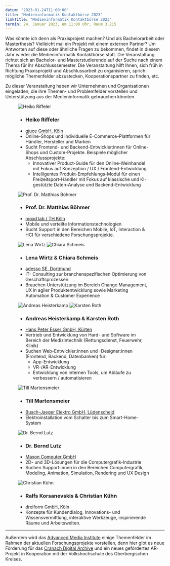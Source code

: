 ```yaml
---
datum: "2023-01-24T11:00:00"
title: "Medieninformatik Kontaktbörse 2023"
linkTitle: "Medieninformatik Kontaktbörse 2023"
termin: 24. Januar 2023, um 11:00 Uhr, Raum 3.215
---
```


Was könnte ich denn als Praxisprojekt machen? Und als Bachelorarbeit oder Masterthesis? Vielleicht mal ein Projekt mit einem externen Partner? Um Antworten auf diese oder ähnliche Fragen zu bekommen, findet in diesem Jahr wieder die Medieninformatik Kontaktbörse statt. Die Veranstaltung richtet sich an Bachelor- und Masterstudierende auf der Suche nach einem Thema für ihr Abschlusssemester. Die Veranstaltung hilft Ihnen, sich früh in Richtung Praxisprojekt und Abschlussarbeit zu organisieren, sprich: mögliche Themenfelder abzustecken, Kooperationspartner zu finden, etc.

Zu dieser Veranstaltung haben wir Unternehmen und Organisationen eingeladen, die ihre Themen- und Problemfelder vorstellen und Unterstützung aus der Medieninformatik gebrauchen könnten.

<div class="mi-speaker-overview">

<figure class="mi-teaser-speaker speaker">
    <img src="./images/heiko.jpg" alt="Heiko Riffeler">
    <figcaption>
        <ul class="speaker-about-list">
            <li class="speaker-name"><h3>Heiko Riffeler</h3></li>
            <li><a href="https://www.gjuce.com">gjuce GmbH, Köln</a></li>
            <li>Online-Shops und individuelle E-Commerce-Plattformen für Händler, Hersteller und Marken</li>
            <li>Sucht Frontend- und Backend-Entwickler:innen für Online-Shops und Custom-Projekte. Beispiele möglicher Abschlussprojekte:  
                <ul>
                    <li>Innovativer Product-Guide für den Online-Weinhandel mit Fokus auf Konzeption / UX / Frontend-Entwicklung</li>
                    <li>Intelligentes Produkt-Empfehlungs-Modul für einen Freizeitsport-Händler mit Fokus auf klassische und KI-gestützte Daten-Analyse und Backend-Entwicklung</li>
                </ul>
            </li>
        </ul>
    </figcaption>
</figure>

<figure class="mi-teaser-speaker speaker">
    <img src="./images/matthias.jpeg" alt="Prof. Dr. Matthias Böhmer">
    <figcaption>
        <ul class="speaker-about-list">
            <li class="speaker-name"><h3>Prof. Dr. Matthias Böhmer</h3></li>
            <li><a href="https://moxd.io">moxd lab / TH Köln</a></li>
            <li>Mobile und verteilte Informationstechnologien</li>
            <li>Sucht Support in den Bereichen Mobile, IoT, Interaction & HCI für verschiedene Forschungsprojekte.</li>
        </ul>
    </figcaption>
</figure>

<figure class="mi-teaser-speaker speaker">
    <div class="speaker-row">
        <img src="./images/lena.jpg" alt="Lena Wirtz">
        <img src="./images/chiara.jpg" alt="Chiara Schmeis">
    </div>
    <figcaption>
        <ul class="speaker-about-list">
            <li class="speaker-name"><h3>Lena Wirtz & Chiara Schmeis</h3></li>
            <li><a href="https://www.adesso.de/de/index.jsp">adesso SE, Dortmund</a></li>
            <li>IT- Consulting zur branchenspezifischen Optimierung von Geschäftsprozessen</li>
            <li>Brauchen Unterstützung im Bereich Change Management, UX in agiler Produktentwicklung sowie Marketing Automation & Customer Experience</li>
        </ul>
    </figcaption>
</figure>

<figure class="mi-teaser-speaker speaker">
    <div class="speaker-row">
        <img src="./images/andreas.jpg" alt="Andreas Heisterkamp">
        <img src="./images/karsten.jpg" alt="Karsten Roth">
    </div>
    <figcaption>
        <ul class="speaker-about-list">
            <li class="speaker-name"><h3>Andreas Heisterkamp & Karsten Roth</h3></li>
            <li><a href="https://www.defi-esser.de">Hans Peter Esser GmbH, Kürten</a></li>
            <li>Vertrieb und Entwicklung von Hard- und Software im Bereich der Medizintechnik (Rettungsdienst, Feuerwehr, Klinik)</li>
            <li>Suchen Web-Entwickler:innen und -Designer:innen (Frontend, Backend, Datenbanken) für:
                <ul>
                    <li>App-Entwicklung</li>
                    <li>VR-/AR-Entwicklung</li>
                    <li>Entwicklung von internen Tools, um Abläufe zu verbessern / automatisieren </li>
                </ul>
            </li>
        </ul>
    </figcaption>
</figure>

<figure class="mi-teaser-speaker speaker">
    <img src="./images/till.jpg" alt="Till Martensmeier">
    <figcaption>
        <ul class="speaker-about-list">
            <li class="speaker-name"><h3>Till Martensmeier</h3></li>
            <li><a href="https://www.busch-jaeger.de">Busch-Jaeger Elektro GmbH, Lüdenscheid</a></li>
            <li>Elektroinstallation vom Schalter bis zum Smart-Home-System</li>
        </ul>
    </figcaption>
</figure>

<figure class="mi-teaser-speaker speaker">
    <img src="./images/bernd.jpg" alt="Dr. Bernd Lutz">
    <figcaption>
        <ul class="speaker-about-list">
            <li class="speaker-name"><h3>Dr. Bernd Lutz</h3></li>
            <li><a href="https://www.maxon.net">Maxon Computer GmbH</a></li>
            <li>2D- und 3D-Lösungen für die Computergrafik-Industrie</li>
            <li>Suchen Support:innen in den Bereichen Computergrafik, Modeling, Animation, Simulation, Rendering und UX Design</li>
        </ul>
    </figcaption>
</figure>

<figure class="mi-teaser-speaker speaker">
    <img src="./images/christian.jpg" alt="Christian Kühn">
    <figcaption>
        <ul class="speaker-about-list">
            <li class="speaker-name"><h3>Ralfs Korsanevskis & Christian Kühn</h3></li>
            <li><a href="https://www.dreiform.de">dreiform GmbH, Köln</a></li>
            <li>Konzepte für Kundendialog, Innovations- und Wissensvermittlung, interaktive Werkzeuge, inspirierende Räume und Arbeitswelten.</li>
        </ul>
    </figcaption>
</figure>

</div>

---


Außerdem wird das [Advanced Media Institute](https://www.th-koeln.de/informatik-und-ingenieurwissenschaften/advanced-media-institute_69153.php) einige Themenfelder im Rahmen der aktuellen Forschungsprojekte vorstellen, denn hier gibt es neue Förderung für das [Cranach Digital Archive](https://lucascranach.org) und ein neues gefördertes AR-Projekt in Kooperation mit der Volkshochschule des Oberbergischen Kreises.
